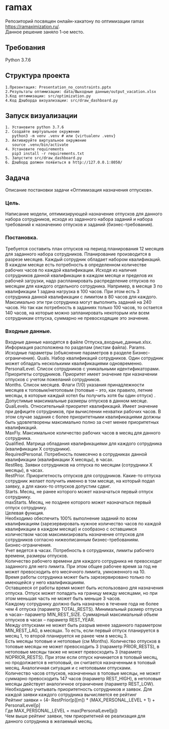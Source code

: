 # ramax

Репозиторий посвящен онлайн-хакатону по оптимизации ramax https://ramaximization.ru/.  
Данное решение заняло 1-ое место.

## Требования

Python 3.7.6

## Структура проекта
    1.Презентация: Presentation_no_constraints.pptx 
    2.Результаты оптимизации: data/Выходные данные/output_vacation.xlsx
    3.Код оптимизации: src/optimization.py
    4.Код Дэшборда визуализации: src/draw_dashboard.py

## Запуск визуализации

    1. Установите python 3.7.6
    2. Создайте виртуальное окружение 
       python3 -m venv .venv # или {virtualenv .venv}
    3. Активируйте виртуальное окружение
       source .venv/bin/activate
    4. Установите requirements
       pip3 install -r requirements.txt
    5. Запустите src/draw_dashboard.py
    6. Дэшборд должен появиться в http://127.0.0.1:8050/
 
## Задача
Описание постановки задачи «Оптимизация назначения отпусков». 

### Цель. 
Написание модели, оптимизирующей назначение отпусков для данного набора сотрудников, исходя из заданного набора заданий и набора требований к назначению отпусков и заданий (бизнес-требования).  
### Постановка.  
Требуется составить план отпусков на период планирования 12 месяцев для заданного набора сотрудников. Планирование производится в разрезе месяцев. Каждый сотрудник обладает набором квалификаций. В каждом месяце есть потребность в определенном количестве рабочих часов по каждой квалификации. Исходя из наличия сотрудников данной квалификации в каждом месяце и пределов их рабочей загрузки, надо распланировать распределение отпусков по месяцам для каждого отдельного сотрудника. Например, в месяце 3 по квалификации 1 задана нагрузка в 100 часов. При этом есть 3 сотрудника данной квалификации с лимитом в 80 часов для каждого. Максимально эти три сотрудника могут выполнить заданий на 240 часов. Но так как потребность в заданиях только 100 часов, то остается 140 часов, на которые можно запланировать некоторым или всем сотрудникам отпуска, суммарно не превосходящие это значение.  
### Входные данные.  
Входные данные находятся в файле Отпуска_входные_данные.xlsx. Информация расположена по разделам (листам файла). 
Params. Исходные параметры (объяснение параметров в разделе Бизнес-ограничения). 
Quals. Набор квалификаций сотрудников. Один сотрудник может обладать несколькими квалификациями одновременно.  
PersonalLevel. Список сотрудников с уникальными идентификаторами. Приоритеты сотрудников. Приоритет имеет значение при назначении отпусков с учетом пожеланий сотрудников.  
Months. Список месяцев. Флаги (1/0) указания принадлежности месяцев к топовым/нетоповым (топовые – это, как правило, летние месяцы, в которые каждый хотел бы получить хотя бы один отпуск) . Допустимые максимальные размеры отпусков в данном месяце.  
QualLevels. Относительный приоритет квалификаций. Имеет значение при дефиците сотрудников, при вычислении нехватки рабочих часов. В этом случае задания с более приоритетными квалификациями должны быть удовлетворены максимально полно за счет менее приоритетных квалификаций.  
MaxFly. Максимальное количество рабочих часов в месяц для данного сотрудника.  
Qualified. Матрица обладания квалификациями для каждого сотрудника (квалификации Х сотрудники).  
RequiredPersonal. Потребность помесячно в сотрудниках данной квалификации (квалификации Х месяцы), в часах.  
RestReq. Заявки сотрудников на отпуска по месяцам (сотрудники Х месяцы), в часах.  
RestPrior. Приоритетность отпусков для сотрудников. Какие-то отпуска сотрудник желает получить именно в том месяце, на который подал заявку, а для каких-то отпусков допустим сдвиг.  
Starts. Месяц, не ранее которого может назначаться первый отпуск сотруднику.  
maxStarts. Месяц, не позднее которого может назначаться первый отпуск сотруднику.  
Целевая функция.  
Необходимо обеспечить 100% выполнение заданий по всем квалификациям (зарезервировать нужное количество часов по каждой квалификации в каждом месяце) и сообразно с оставшимся количеством часов максимизировать назначение отпусков для сотрудников согласно нижеописанным бизнес-требованиям.  
Бизнес-ограничения.  
Учет ведется в часах. Потребность в сотрудниках, лимиты рабочего времени, размеры отпусков.  
Количество рабочего времени для каждого сотрудника не превосходит заданного для него лимита. При этом общее рабочее время за год не может превосходить его месячного лимита, умноженного на 10.  
Время работы сотрудника может быть зарезервировано только по имеющейся у него квалификацииям.  
Оставшееся от работы время может быть использовано для назначения отпуска. Отпуск может попадать на границу между месяцами, но при этом меньшая часть  не может быть меньше 3 часов.  
Каждому сотруднику должно быть назначено в течение года не более чем 4 отпуска (параметр TOTAL_RESTS). Минимальный размер отпуска в часах– параметр MIN_REST_SIZE. Суммарный максимальный объем отпусков в часах – параметр REST_YEAR.  
Между отпусками не может быть разрыв менее заданного параметром MIN_REST_LAG, в месяцах. То есть, если первый отпуск планируется в месяц 1, то второй планируется не ранее чем в месяц 3.  
Есть месяцы топовые и нетоповые (см Months). Количество отпусков в топовые месяцы не может превосходить 3 (параметр PRIOR_RESTS), в нетоповые месяцы также  не может превосходить 3 (параметр NOPRIOR_RESTS). При этом если отпуск начинается в топовый месяц, но продолжается в нетоповый, он считается назначенным в топовый месяц. Аналогичная ситуация и с нетоповыми отпусками.  
Количество часов отпусков, назначенных в топовые месяцы, не может суммарно превосходить 147 часов (параметр REST_HIGH), в нетоповые месяцы действует аналогичное ограничение (параметр REST_LOW).  
Необходимо учитывать приоритетность сотрудников и заявок. Для каждой заявки каждого сотрудника вычисляется ее рейтинг  
Рейтинг заявки = (4- RestPrior[p][m]) * (MAX_PERSONAL_LEVEL + 1) + PersonalLevel[p]  
Где MAX_PERSONAL_LEVEL = max(PersonalLevel[p])  	
Чем выше рейтинг заявки, тем приоритетней ее реализация для данного сотрудника в желаемый месяц.



